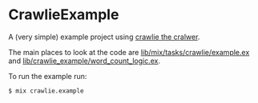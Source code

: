 # CrawlieExample

A (very simple) example project using [crawlie the cralwer](https://hex.pm/packages/crawlie).

The main places to look at the code are
[lib/mix/tasks/crawlie/example.ex](/lib/mix/tasks/crawlie/example.ex) and
[lib/crawlie_example/word_count_logic.ex](lib/crawlie_example/word_count_logic.ex).

To run the example run:
```
$ mix crawlie.example
```
